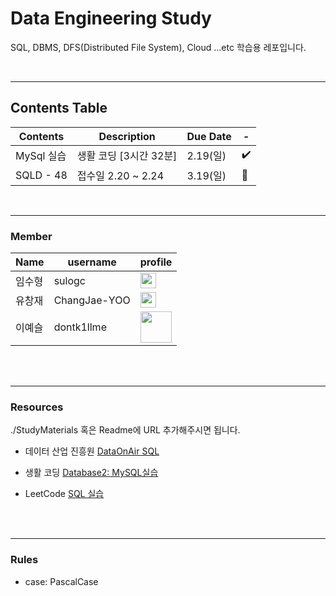 # Data Engineering Study

<p>
SQL, DBMS, DFS(Distributed File System), Cloud ...etc 학습용 레포입니다. 
</p><br>



----

## Contents Table

| Contents  | Description              | Due Date |-|
| --------- | ------------------------ | -------- | - |
| MySql 실습 | 생활 코딩 [3시간 32분] | 2.19(일)| :heavy_check_mark: </span> |
| SQLD - 48 | 접수일 2.20 ~ 2.24        | 3.19(일) | :speech_balloon: |




<br>

---
### Member

| Name  | username   | profile | 
| --------- | ------------------------ | --- |
| 임수형 | sulogc | [<img src = "https://github.com/sulogc.png" width="25" height="25">](https://github.com/sulogc) |
| 유창재 | ChangJae-YOO | [<img src = "https://github.com/ChangJae-YOO.png" width="25" height="25">](https://github.com/ChangJae-YOO) |
| 이예슬 | dontk1llme | [<img src = "https://github.com/dontk1llme.png" width="50" height="50">](https://github.com/dontk1llme) |


<br><br>

---
### Resources

./StudyMaterials 혹은 Readme에 URL 추가해주시면 됩니다.

  - 데이터 산업 진흥원 [DataOnAir SQL](https://dataonair.or.kr/db-tech-reference/d-guide/sql/?pageid=5&mod=list)

  - 생활 코딩 [Database2: MySQL실습](https://opentutorials.org/course/3161) 
  
  - LeetCode [SQL 실습](https://leetcode.com/study-plan/sql/)

<br><br>

---
### Rules

- case: PascalCase
